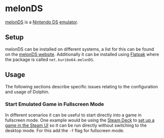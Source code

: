# melonDS

[melonDS](https://melonds.kuribo64.net/) is a [Nintendo DS](/wiki/games.md)
[emulator](/wiki/games/emulators.md).

## Setup

melonDS can be installed on different systems, a list for this can be found on
the [melonDS website](https://melonds.kuribo64.net/downloads.php).
Additionally it can be installed using [Flatpak](/wiki/linux/flatpak.md) where the
package is called `net.kuribo64.melonDS`.

## Usage

The following sections describe specific issues relating to the configuration
and usage of Dolphin.

### Start Emulated Game in Fullscreen Mode

In different scenarios it can be useful to start directly into a game in fullscreen mode.
One example would be using the [Steam Deck](/wiki/games/steam_deck.md) to
[set up a game in the Steam UI](/wiki/games/steam_deck.md#running-a-game-directly-through-the-interface)
so it can be run directly without switching to the desktop mode.
For this add the `-f` flag for fullscreen mode.

